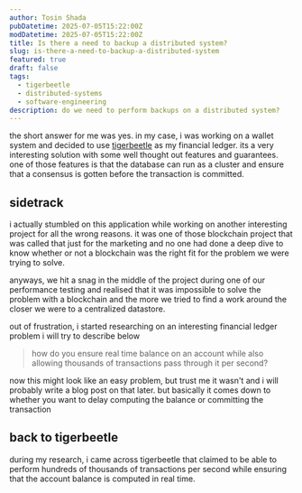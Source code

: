 ```yaml
---
author: Tosin Shada
pubDatetime: 2025-07-05T15:22:00Z
modDatetime: 2025-07-05T15:22:00Z
title: Is there a need to backup a distributed system?
slug: is-there-a-need-to-backup-a-distributed-system
featured: true
draft: false
tags:
  - tigerbeetle
  - distributed-systems
  - software-engineering
description: do we need to perform backups on a distributed system?
---
```


the short answer for me was yes. in my case, i was working on a wallet system and decided to use [tigerbeetle](https://tigerbeetle.com/)
as my financial ledger. its a very interesting solution with some well thought out features and guarantees. one of those features
is that the database can run as a cluster and ensure that a consensus is gotten before the transaction is committed.

## sidetrack

i actually stumbled on this application while working on another interesting project for all the wrong reasons. it was one of those 
blockchain project that was called that just for the marketing and no one had done a deep dive to know whether or not a blockchain was
the right fit for the problem we were trying to solve.

anyways, we hit a snag in the middle of the project during one of our performance testing and realised that it was impossible to solve
the problem with a blockchain and the more we tried to find a work around the closer we were to a centralized datastore.

out of frustration, i started researching on an interesting financial ledger problem i will try to describe below

> how do you ensure real time balance on an account while also allowing thousands of transactions pass through it per second?

now this might look like an easy problem, but trust me it wasn't and i will probably write a blog post on that later. but basically it comes
down to whether you want to delay computing the balance or committing the transaction

## back to tigerbeetle

during my research, i came across tigerbeetle that claimed to be able to perform hundreds of thousands of transactions per second while ensuring
that the account balance is computed in real time. 